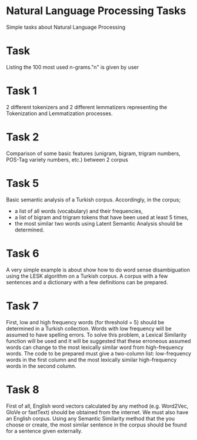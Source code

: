 # Natural Language Processing Tasks

Simple tasks about Natural Language Processing

# Task
Listing the 100 most used n-grams."n" is given by user

# Task 1
2 different tokenizers and 2 different lemmatizers representing the Tokenization and Lemmatization processes.

# Task 2
Comparison of some basic features (unigram, bigram, trigram numbers, POS-Tag variety numbers, etc.) between 2 corpus

# Task 5
 Basic semantic analysis of a Turkish corpus. Accordingly, in the corpus;

- a list of all words (vocabulary) and their frequencies,
- a list of bigram and trigram tokens that have been used at least 5 times,
- the most similar two words using Latent Semantic Analysis should be determined.

# Task 6
A very simple example is about show how to do word sense disambiguation using the LESK algorithm on a Turkish corpus. A corpus with a few sentences and a dictionary with a few definitions can be prepared.

# Task 7
First, low and high frequency words (for threshold = 5) should be determined in a Turkish collection. Words with low frequency will be assumed to have spelling errors. To solve this problem, a Lexical Similarity function will be used and it will be suggested that these erroneous assumed words can change to the most lexically similar word from high-frequency words. The code to be prepared must give a two-column list: low-frequency words in the first column and the most lexically similar high-frequency words in the second column.

# Task 8
First of all, English word vectors calculated by any method (e.g. Word2Vec, GloVe or fastText) should be obtained from the internet. We must also have an English corpus. Using any Semantic Similarity method that the you choose or create, the most similar sentence in the corpus should be found for a sentence given externally.


